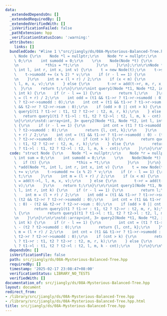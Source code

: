 ```yaml
---
data:
  _extendedDependsOn: []
  _extendedRequiredBy: []
  _extendedVerifiedWith: []
  _isVerificationFailed: false
  _pathExtension: hpp
  _verificationStatusIcon: ':warning:'
  attributes:
    links: []
  bundledCode: "#line 1 \"src/jiangly/ds/08A-Mysterious-Balanced-Tree.hpp\"\nstruct\
    \ Node {\r\n    Node *l = nullptr;\r\n    Node *r = nullptr;\r\n    int sum =\
    \ 0;\r\n    int sumodd = 0;\r\n    \r\n    Node(Node *t) {\r\n        if (t) {\r\
    \n            *this = *t;\r\n        }\r\n    }\r\n};\r\n\r\nNode *add(Node *t,\
    \ int l, int r, int x, int v) {\r\n    t = new Node(t);\r\n    t->sum += v;\r\n\
    \    t->sumodd += (x % 2) * v;\r\n    if (r - l == 1) {\r\n        return t;\r\
    \n    }\r\n    int m = (l + r) / 2;\r\n    if (x < m) {\r\n        t->l = add(t->l,\
    \ l, m, x, v);\r\n    } else {\r\n        t->r = add(t->r, m, r, x, v);\r\n  \
    \  }\r\n    return t;\r\n}\r\n\r\nint query1(Node *t1, Node *t2, int l, int r,\
    \ int k) {\r\n    if (r - l == 1) {\r\n        return l;\r\n    }\r\n    int m\
    \ = (l + r) / 2;\r\n    int odd = (t1 && t1->r ? t1->r->sumodd : 0) - (t2 && t2->r\
    \ ? t2->r->sumodd : 0);\r\n    int cnt = (t1 && t1->r ? t1->r->sum : 0) - (t2\
    \ && t2->r ? t2->r->sum : 0);\r\n    if (odd > 0 || cnt > k) {\r\n        return\
    \ query1(t1 ? t1->r : t1, t2 ? t2->r : t2, m, r, k);\r\n    } else {\r\n     \
    \   return query1(t1 ? t1->l : t1, t2 ? t2->l : t2, l, m, k - cnt);\r\n    }\r\
    \n}\r\n\r\nstd::array<int, 3> query2(Node *t1, Node *t2, int l, int r, int k)\
    \ {\r\n    if (r - l == 1) {\r\n        int cnt = (t1 ? t1->sumodd : 0) - (t2\
    \ ? t2->sumodd : 0);\r\n        return {l, cnt, k};\r\n    }\r\n    int m = (l\
    \ + r) / 2;\r\n    int cnt = (t1 && t1->r ? t1->r->sumodd : 0) - (t2 && t2->r\
    \ ? t2->r->sumodd : 0);\r\n    if (cnt > k) {\r\n        return query2(t1 ? t1->r\
    \ : t1, t2 ? t2->r : t2, m, r, k);\r\n    } else {\r\n        return query2(t1\
    \ ? t1->l : t1, t2 ? t2->l : t2, l, m, k - cnt);\r\n    }\r\n}\r\n\r\n"
  code: "struct Node {\r\n    Node *l = nullptr;\r\n    Node *r = nullptr;\r\n   \
    \ int sum = 0;\r\n    int sumodd = 0;\r\n    \r\n    Node(Node *t) {\r\n     \
    \   if (t) {\r\n            *this = *t;\r\n        }\r\n    }\r\n};\r\n\r\nNode\
    \ *add(Node *t, int l, int r, int x, int v) {\r\n    t = new Node(t);\r\n    t->sum\
    \ += v;\r\n    t->sumodd += (x % 2) * v;\r\n    if (r - l == 1) {\r\n        return\
    \ t;\r\n    }\r\n    int m = (l + r) / 2;\r\n    if (x < m) {\r\n        t->l\
    \ = add(t->l, l, m, x, v);\r\n    } else {\r\n        t->r = add(t->r, m, r, x,\
    \ v);\r\n    }\r\n    return t;\r\n}\r\n\r\nint query1(Node *t1, Node *t2, int\
    \ l, int r, int k) {\r\n    if (r - l == 1) {\r\n        return l;\r\n    }\r\n\
    \    int m = (l + r) / 2;\r\n    int odd = (t1 && t1->r ? t1->r->sumodd : 0) -\
    \ (t2 && t2->r ? t2->r->sumodd : 0);\r\n    int cnt = (t1 && t1->r ? t1->r->sum\
    \ : 0) - (t2 && t2->r ? t2->r->sum : 0);\r\n    if (odd > 0 || cnt > k) {\r\n\
    \        return query1(t1 ? t1->r : t1, t2 ? t2->r : t2, m, r, k);\r\n    } else\
    \ {\r\n        return query1(t1 ? t1->l : t1, t2 ? t2->l : t2, l, m, k - cnt);\r\
    \n    }\r\n}\r\n\r\nstd::array<int, 3> query2(Node *t1, Node *t2, int l, int r,\
    \ int k) {\r\n    if (r - l == 1) {\r\n        int cnt = (t1 ? t1->sumodd : 0)\
    \ - (t2 ? t2->sumodd : 0);\r\n        return {l, cnt, k};\r\n    }\r\n    int\
    \ m = (l + r) / 2;\r\n    int cnt = (t1 && t1->r ? t1->r->sumodd : 0) - (t2 &&\
    \ t2->r ? t2->r->sumodd : 0);\r\n    if (cnt > k) {\r\n        return query2(t1\
    \ ? t1->r : t1, t2 ? t2->r : t2, m, r, k);\r\n    } else {\r\n        return query2(t1\
    \ ? t1->l : t1, t2 ? t2->l : t2, l, m, k - cnt);\r\n    }\r\n}\r\n\r\n"
  dependsOn: []
  isVerificationFile: false
  path: src/jiangly/ds/08A-Mysterious-Balanced-Tree.hpp
  requiredBy: []
  timestamp: '2025-02-17 23:08:47+08:00'
  verificationStatus: LIBRARY_NO_TESTS
  verifiedWith: []
documentation_of: src/jiangly/ds/08A-Mysterious-Balanced-Tree.hpp
layout: document
redirect_from:
- /library/src/jiangly/ds/08A-Mysterious-Balanced-Tree.hpp
- /library/src/jiangly/ds/08A-Mysterious-Balanced-Tree.hpp.html
title: src/jiangly/ds/08A-Mysterious-Balanced-Tree.hpp
---
```

